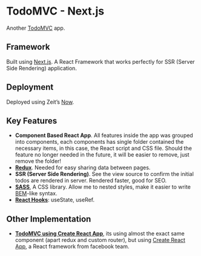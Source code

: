# TodoMVC - Next.js

Another [TodoMVC](http://todomvc.com/) app.

## Framework
Built using [Next.js](https://nextjs.org/). A React Framework that works perfectly for SSR (Server Side Rendering) application.

## Deployment
Deployed using Zeit’s [Now](https://zeit.co/now).

## Key Features
* **Component Based React App**. All features inside the app was grouped into components, each components has single folder contained the necessary items, in this case, the React script and CSS file. Should the feature no longer needed in the future, it will be easier to remove, just remove the folder!
* [**Redux**](https://redux.js.org/).  Needed for easy sharing data between pages.
* **SSR (Server Side Rendering)**. See the view source to confirm the initial todos are rendered in server. Rendered faster, good for SEO.
* [**SASS**](https://sass-lang.com/), A CSS library. Allow me to nested styles, make it easier to write [BEM](http://getbem.com/)-like syntax.
* [**React Hooks**](https://reactjs.org/docs/hooks-intro.html): useState, useRef.

## Other Implementation
* [**TodoMVC using Create React App**](https://github.com/hazmi/todomvc-cra), its using almost the exact same component (apart redux and custom router), but using [Create React App](https://github.com/facebook/create-react-app), a React framework from facebook team.
